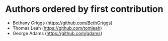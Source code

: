 # Authors ordered by first contribution

- Bethany Griggs (https://github.com/BethGriggs)
- Thomas Leah (https://github.com/tomleah)
- George Adams (https://github.com/gdams)

